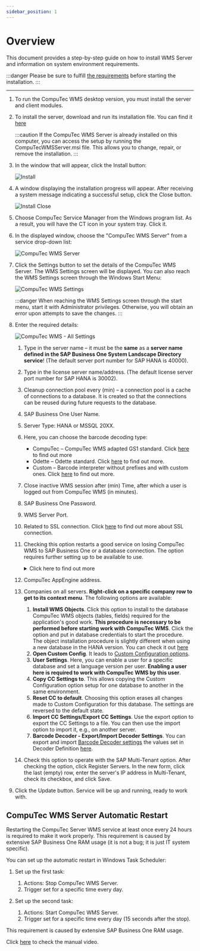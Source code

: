 ```yaml
---
sidebar_position: 1
---
```


# Overview

This document provides a step-by-step guide on how to install WMS Server and information on system environment requirements.

:::danger
    Please be sure to fulfill [the requirements](../../installation/requirements.md) before starting the installation.
:::

---

1. To run the CompuTec WMS desktop version, you must install the server and client modules.
2. To install the server, download and run its installation file. You can find it [here](../../../releases/download.md)

    :::caution
        If the CompuTec WMS Server is already installed on this computer, you can access the setup by running the CompuTecWMSServer.msi file. This allows you to change, repair, or remove the installation.
    :::
3. In the window that will appear, click the Install button:

    ![Install](./media/wms-server-install.webp)
4. A window displaying the installation progress will appear. After receiving a system message indicating a successful setup, click the Close button.

    ![Install Close](./media/wms-server-install-close.webp)
5. Choose CompuTec Service Manager from the Windows program list. As a result, you will have the CT icon in your system tray. Click it.
6. In the displayed window, choose the "CompuTec WMS Server" from a service drop-down list:

    ![CompuTec WMS Server](./media/computec-wms-server.webp)
7. Click the Settings button to set the details of the CompuTec WMS Server. The WMS Settings screen will be displayed. You can also reach the WMS Settings screen through the Windows Start Menu:

    ![CompuTec WMS Settings](./media/start-menu-wms-settings.webp)

    :::danger
        When reaching the WMS Settings screen through the start menu, start it with Administrator privileges. Otherwise, you will obtain an error upon attempts to save the changes.
    :::
8. Enter the required details:

    ![CompuTec WMS - All Settings](./media/wms-all-settings.webp)

    1. Type in the server name – it must be the **same** as a **server name defined in the SAP Business One System Landscape Directory service**! (The default server port number for SAP HANA is 40000).
    2. Type in the license server name/address. (The default license server port number for SAP HANA is 30002).
    3. Cleanup connection pool every (min) – a connection pool is a cache of connections to a database. It is created so that the connections can be reused during future requests to the database.
    4. SAP Business One User Name.
    5. Server Type: HANA or MSSQL 20XX.
    6. Here, you can choose the barcode decoding type:

        - CompuTec – CompuTec WMS adapted GS1 standard. Click [here](../../barcode-scanning/overview.md#gs1-standard---computec-decoder) to find out more
        - Odette – Odette standard. Click [here](../../barcode-scanning/overview.md#odette-standard) to find out more.
        - Custom – Barcode interpreter without prefixes and with custom ones.  Click [here](../../barcode-scanning/overview.md#gs1-standard---computec-decoder) to find out more.
    7. Close inactive WMS session after (min) Time, after which a user is logged out from CompuTec WMS (in minutes).
    8. SAP Business One Password.
    9. WMS Server Port.
    10. Related to SSL connection. Click [here](ssl-connection.md) to find out more about SSL connection.
    11. Checking this option restarts a good service on losing CompuTec WMS to SAP Business One or a database connection. The option requires further setting up to be available to use.
        <details>
        <summary>Click here to find out more</summary>
        <div>
            Setting up an automatic CompuTec WMS Server restart in case of its crash:

            - Run Custom Configuration.
            - Go to the Common tab and check the Stop WMS Server when the ‘Company/database connection is lost’ checkbox and save changes.
            - Run Services (a Windows app).
            - Find CompuTEc WMS Server service, right-click, and choose Properties.
            - Go to the Recovery tab.
            - Set ‘Restart the Service’ for the ‘First failure,’ ‘Second failure,’ and ‘Third failure’ fields.
            - Set ‘0’ for the ‘Restart fail count after’ and ‘Restart service after’ fields.
            - Click ‘Apply.’
        </div>
        </details>
    12. CompuTec AppEngine address.
    13. Companies on all servers. **Right-click on a specific company row to get to its context menu**. The following options are available:

        1. **Install WMS Objects**. Click this option to install to the database CompuTec WMS objects (tables, fields) required for the application's good work. **This procedure is necessary to be performed before starting work with CompuTec WMS**. Click the option and put in database credentials to start the procedure. The object installation procedure is slightly different when using a new database in the HANA version. You can check it out [here](../../../faq/faqs.md#cannot-install-computec-wms-objects-to-a-database)
        2. **Open Custom Config**. It leads to [Custom Configuration options](../../custom-configuration/overview.md).
        3. **User Settings**. Here, you can enable a user for a specific database and set a language version per user. **Enabling a user here is required to work with CompuTec WMS by this user**.
        4. **Copy CC Settings to**. This allows copying the Custom Configuration option setup for one database to another in the same environment.
        5. **Reset CC to default**. Choosing this option erases all changes made to Custom Configuration for this database. The settings are reversed to the default state.
        6. **Import CC Settings/Export CC Settings**. Use the export option to export the CC Settings to a file. You can then use the import option to import it, e.g., on another server.
        7. **Barcode Decoder - Export/Import Decoder Settings**. You can export and import [Barcode Decoder settings](../../../user-guide/custom-decoder.md) the values set in Decoder Definition [here](../../../user-guide/custom-decoder.md#decoder-definitions).
    14. Check this option to operate with the SAP Multi-Tenant option. After checking the option, click Register Servers. In the new form, click the last (empty) row, enter the server's IP address in Multi-Tenant, check its checkbox, and click Save.
9. Click the Update button. Service will be up and running, ready to work with.

## CompuTec WMS Server Automatic Restart

Restarting the CompuTec Server WMS service at least once every 24 hours is required to make it work properly. This requirement is caused by extensive SAP Business One RAM usage (it is not a bug; it is just IT system specific).

You can set up the automatic restart in Windows Task Scheduler:

1. Set up the first task:

   1. Actions: Stop CompuTec WMS Server.
   2. Trigger set for a specific time every day.
2. Set up the second task:

   1. Actions: Start CompuTec WMS Server.
   2. Trigger set for a specific time every day (15 seconds after the stop).

This requirement is caused by extensive SAP Business One RAM usage.

Click [here](https://www.youtube.com/watch?v=O3K-E4Y0WU4) to check the manual video.
